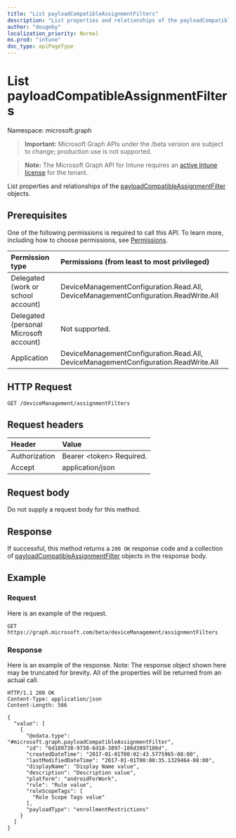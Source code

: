 ```yaml
---
title: "List payloadCompatibleAssignmentFilters"
description: "List properties and relationships of the payloadCompatibleAssignmentFilter objects."
author: "dougeby"
localization_priority: Normal
ms.prod: "intune"
doc_type: apiPageType
---
```


# List payloadCompatibleAssignmentFilters

Namespace: microsoft.graph

> **Important:** Microsoft Graph APIs under the /beta version are subject to change; production use is not supported.

> **Note:** The Microsoft Graph API for Intune requires an [active Intune license](https://go.microsoft.com/fwlink/?linkid=839381) for the tenant.

List properties and relationships of the [payloadCompatibleAssignmentFilter](../resources/intune-policyset-payloadcompatibleassignmentfilter.md) objects.

## Prerequisites
One of the following permissions is required to call this API. To learn more, including how to choose permissions, see [Permissions](/graph/permissions-reference).

|Permission type|Permissions (from least to most privileged)|
|:---|:---|
|Delegated (work or school account)|DeviceManagementConfiguration.Read.All, DeviceManagementConfiguration.ReadWrite.All|
|Delegated (personal Microsoft account)|Not supported.|
|Application|DeviceManagementConfiguration.Read.All, DeviceManagementConfiguration.ReadWrite.All|

## HTTP Request
<!-- {
  "blockType": "ignored"
}
-->
``` http
GET /deviceManagement/assignmentFilters
```

## Request headers
|Header|Value|
|:---|:---|
|Authorization|Bearer &lt;token&gt; Required.|
|Accept|application/json|

## Request body
Do not supply a request body for this method.

## Response
If successful, this method returns a `200 OK` response code and a collection of [payloadCompatibleAssignmentFilter](../resources/intune-policyset-payloadcompatibleassignmentfilter.md) objects in the response body.

## Example

### Request
Here is an example of the request.
``` http
GET https://graph.microsoft.com/beta/deviceManagement/assignmentFilters
```

### Response
Here is an example of the response. Note: The response object shown here may be truncated for brevity. All of the properties will be returned from an actual call.
``` http
HTTP/1.1 200 OK
Content-Type: application/json
Content-Length: 566

{
  "value": [
    {
      "@odata.type": "#microsoft.graph.payloadCompatibleAssignmentFilter",
      "id": "6d189738-9738-6d18-3897-186d3897186d",
      "createdDateTime": "2017-01-01T00:02:43.5775965-08:00",
      "lastModifiedDateTime": "2017-01-01T00:00:35.1329464-08:00",
      "displayName": "Display Name value",
      "description": "Description value",
      "platform": "androidForWork",
      "rule": "Rule value",
      "roleScopeTags": [
        "Role Scope Tags value"
      ],
      "payloadType": "enrollmentRestrictions"
    }
  ]
}
```




